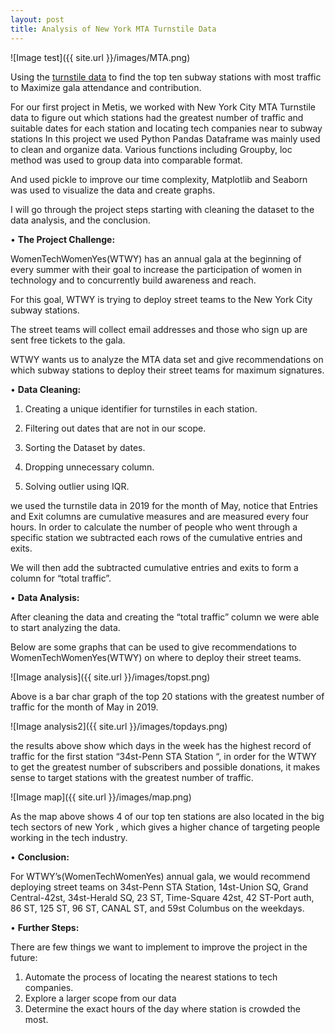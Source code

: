 ```yaml
---
layout: post
title: Analysis of New York MTA Turnstile Data
---
```

![Image test]({{ site.url }}/images/MTA.png)

Using the [turnstile data](http://web.mta.info/developers/turnstile.html) to find the top ten subway stations with most traffic to Maximize gala attendance and contribution.

For our first project in Metis, we worked with New York City MTA Turnstile data to figure out which stations had the greatest number of traffic and suitable dates for each station and locating tech companies near to subway stations 
In this project we used Python Pandas Dataframe was mainly used to clean and organize data. 
Various functions including Groupby, loc method was used to group data into comparable format. 

And used pickle to improve our time complexity, Matplotlib and Seaborn was used to visualize the data and create graphs.

I will go through the project steps starting with cleaning the dataset to the data analysis, and the conclusion.


•	**The Project Challenge:**

WomenTechWomenYes(WTWY) has an annual gala at the beginning of every summer with their goal to increase the participation of women in technology and to concurrently build awareness and reach.

For this goal, WTWY is trying to deploy street teams to the New York City subway stations.

The street teams will collect email addresses and those who sign up are sent free tickets to the gala.

WTWY wants us to analyze the MTA data set and give recommendations on which subway stations to deploy their street teams for maximum signatures.


•	**Data Cleaning:**


1.	Creating a unique identifier for turnstiles in each station.

2.	Filtering out dates that are not in our scope.

3.	Sorting the Dataset by dates.

4.	Dropping unnecessary column.

5.	Solving outlier using IQR.

we used the turnstile data in 2019 for the month of May, notice that Entries and Exit columns are cumulative measures and are measured every four hours. 
In order to calculate the number of people who went through a specific station we subtracted each rows of the cumulative entries and exits. 

We will then add the subtracted cumulative entries and exits to form a column for “total traffic”.


•	**Data Analysis:**

After cleaning the data and creating the “total traffic” column we were able to start analyzing the data. 

Below are some graphs that can be used to give recommendations to WomenTechWomenYes(WTWY) on where to deploy their street teams.

 ![Image analysis]({{ site.url }}/images/topst.png)

Above is a bar char graph of the top 20 stations with the greatest number of traffic for the month of May in 2019.

 ![Image analysis2]({{ site.url }}/images/topdays.png)

the results above show which days in the week has the highest record of traffic for the first station “34st-Penn STA Station “, in order for the WTWY to get the greatest number of subscribers and possible donations, it makes sense to target stations with the greatest number of traffic.
 
 ![Image map]({{ site.url }}/images/map.png)

As the map above shows 4 of our top ten stations are also located in the big tech sectors of new York , which gives a higher chance of targeting people working in the tech industry.

•	**Conclusion:**

For WTWY’s(WomenTechWomenYes) annual gala, we would recommend deploying street teams on 34st-Penn STA Station, 14st-Union SQ, Grand Central-42st, 34st-Herald SQ, 23 ST, Time-Square 42st, 42 ST-Port auth, 86 ST, 125 ST, 96 ST, CANAL ST, and 59st Columbus on the weekdays.



•	**Further Steps:**

There are few things we want to implement to improve the project in the future:

1.	Automate the process of locating the nearest stations to tech companies.
2.	Explore a larger scope from our data
3.	Determine the exact hours of the day where station is crowded the most.



